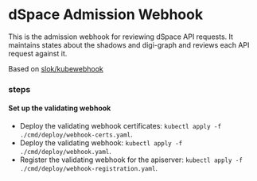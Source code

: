 # dSpace Admission Webhook

This is the admission webhook for reviewing dSpace API requests. It maintains states about the shadows and digi-graph and reviews each API request against it.

Based on [slok/kubewebhook](https://github.com/slok/kubewebhook/) 

### steps

#### Set up the validating webhook

- Deploy the validating webhook certificates: `kubectl apply -f ./cmd/deploy/webhook-certs.yaml`.
- Deploy the validating webhook: `kubectl apply -f ./cmd/deploy/webhook.yaml`.
- Register the validating webhook for the apiserver: `kubectl apply -f ./cmd/deploy/webhook-registration.yaml`.

